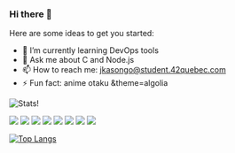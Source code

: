 ### Hi there 👋

Here are some ideas to get you started:

- 🌱 I’m currently learning DevOps tools
- 💬 Ask me about C and Node.js
- 📫 How to reach me: jkasongo@student.42quebec.com
- ⚡ Fun fact: anime otaku &theme=algolia

![Stats!](https://github-readme-stats.vercel.app/api?username=josiaskas&count_private=true)

![](https://img.shields.io/badge/C-404D59?style=for-the-badge)
![](https://img.shields.io/badge/JavaScript-F7DF1E?style=for-the-badge&logo=javascript&logoColor=black)
![](https://img.shields.io/badge/Typescript-2f74c0?style=for-the-badge&logo=typescript&logoColor=white)
![](https://img.shields.io/badge/Node.js-43853D?style=for-the-badge&logo=node.js&logoColor=white)
![](https://img.shields.io/badge/Express.js-404D59?style=for-the-badge)
![](https://img.shields.io/badge/Jest-944058?style=for-the-badge&logo=jest&logoColor=white)
![](https://img.shields.io/badge/Python-F7DF1E?style=for-the-badge&logo=python&logoColor=blue)
![](https://img.shields.io/badge/Php-black?style=for-the-badge&logo=php&logoColor=blue)

[![Top Langs](https://github-readme-stats.vercel.app/api/top-langs/?username=josiaskas&langs_count=12&count_private=true)](https://github.com/anuraghazra/github-readme-stats)
